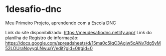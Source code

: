 # 1desafio-dnc
Meu Primeiro Projeto, aprendendo com a Escola DNC

Link do site disponibilizado: https://meudesafiodnc.netlify.app/
Link do planilha de Registro de informação: https://docs.google.com/spreadsheets/d/15ma0c5IqC3Agiw5cANv7dg5yM52LOUraNoyyqLNwuaY/edit?gid=0#gid=0
